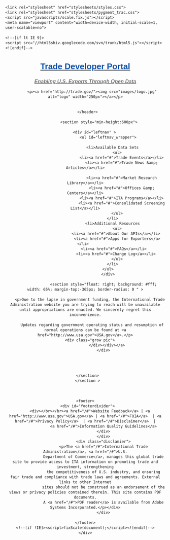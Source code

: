 
<!doctype html>
<html>
  <head>
    <meta charset="utf-8">
    <meta http-equiv="X-UA-Compatible" content="chrome=1">
    <title>Trade Developer Portal</title>

    <link rel="stylesheet" href="stylesheets/styles.css">
    <link rel="stylesheet" href="stylesheets/pygment_trac.css">
    <script src="javascripts/scale.fix.js"></script>
    <meta name="viewport" content="width=device-width, initial-scale=1, user-scalable=no">

    <!--[if lt IE 9]>
    <script src="//html5shiv.googlecode.com/svn/trunk/html5.js"></script>
    <![endif]-->
  </head>
  <body>
    <div class="wrapper">
      <header class="without-description">
        <a href="http://developer.trade.gov/"><h1 style="font-family:Verdana, Arial, Helvetica, sans-serif;font-size:26px;font-weight:bold;color:#0851ab;">Trade Developer Portal</h1>
		<h2 style="font-family:Verdana, Arial, Helvetica, sans-serif;font-size:16px; font-style:italic;color:#777777;">Enabling U.S. Exports Through Open Data</h2></a>
        
        
        
          <p><a href="http://trade.gov/"><img src="images/logo.jpg" alt="logo" width="250px"></a></p>

        
      </header>
	  
	  			<section style="min-height:600px">
		
			<div id="leftnav" >
						<ul id="leftnav_wrapper">
						
							<li>Available Data Sets
								<ul>
									<li><a href="#">Trade Events</a></li>
									<li><a href="#">Trade News &amp; Articles</a></li>
									
									<li><a href="#">Market Research Library</a></li>
									<li><a href="#">Offices &amp; Centers</a></li>
									<li><a href="#">ITA Programs</a></li>
									<li><a href="#">Consolidated Screening List</a></li>
								</ul>
							</li>
							<li>Additional Resources
								<ul>
								<li><a href="#">About Our APIs</a></li> 
								<li><a href="#">Apps for Exporters</a></li>  
								<li><a href="#">FAQs</a></li>   
								<li><a href="#">Change Log</a></li> 
								</ul>
							</li>
						</ul>
						</div>
					
					<section style="float: right; background: #fff;
    width: 65%; margin-top:-365px; border-radius: 0 " >
       
		<p>Due to the lapse in government funding, the International Trade Administration website you are trying to reach will be unavailable until appropriations are enacted. We sincerely regret this inconvenience.

          Updates regarding government operating status and resumption of normal operations can be found at <a href="http://www.usa.gov">USA.gov</a>.</p>
	  	<div class="grow pic">
					   </div></div></a>
				    </div>
					



      </section>
      </section >
	  

    
    <footer>
      <div id="footerdivider">
        <div></br></br><a href="/#">Website Feedback</a> | <a href="http://www.usa.gov">USA.gov</a> | <a href="/#">FOIA</a>  | <a href="/#">Privacy Policy</a>  | <a href="/#">Disclaimer</a>  |
                    <a href="/#">Information Quality Guidelines</a>
                    </div>
					</div>
                    <div class="disclamier">
                    <p>The <a href="/#">International Trade Administration</a>, <a href="/#">U.S.
                    Department of Commerce</a>, manages this global trade site to provide access to ITA information on promoting trade and investment, strengthening
                    the competitiveness of U.S. industry, and ensuring fair trade and compliance with trade laws and agreements. External links to other Internet
                    sites should not be construed as an endorsement of the views or privacy policies contained therein. This site contains PDF documents.
                    A <a href="/#">PDF reader</a> is available from Adobe Systems Incorporated.</p></div>
					</div>
			
    </footer>
    <!--[if !IE]><script>fixScale(document);</script><![endif]-->
    </div>
  </body>
</html>

